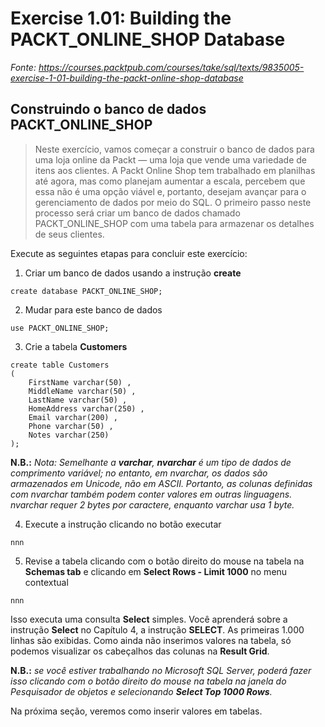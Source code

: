 # Exercise 1.01: Building the PACKT_ONLINE_SHOP Database

_Fonte: https://courses.packtpub.com/courses/take/sql/texts/9835005-exercise-1-01-building-the-packt-online-shop-database_


## Construindo o banco de dados PACKT_ONLINE_SHOP

> Neste exercício, vamos começar a construir o banco de dados para uma loja online da Packt — uma loja que vende uma variedade de itens aos clientes. A Packt Online Shop tem trabalhado em planilhas até agora, mas como planejam aumentar a escala, percebem que essa não é uma opção viável e, portanto, desejam avançar para o gerenciamento de dados por meio do SQL. O primeiro passo neste processo será criar um banco de dados chamado PACKT_ONLINE_SHOP com uma tabela para armazenar os detalhes de seus clientes. 

Execute as seguintes etapas para concluir este exercício:

1. Criar um banco de dados usando a instrução **create**
```
create database PACKT_ONLINE_SHOP;
```

2. Mudar para este banco de dados
```
use PACKT_ONLINE_SHOP;
```

3. Crie a tabela **Customers**
```
create table Customers
(
    FirstName varchar(50) ,
    MiddleName varchar(50) ,
    LastName varchar(50) ,
    HomeAddress varchar(250) ,
    Email varchar(200) ,
    Phone varchar(50) ,
    Notes varchar(250)
);
```

**N.B.:** *Nota: Semelhante a **varchar**, **nvarchar** é um tipo de dados de comprimento variável; no entanto, em nvarchar, os dados são armazenados em Unicode, não em ASCII. Portanto, as colunas definidas com nvarchar também podem conter valores em outras linguagens. nvarchar requer 2 bytes por caractere, enquanto varchar usa 1 byte.*

4. Execute a instrução clicando no botão executar
```
nnn
```

5. Revise a tabela clicando com o botão direito do mouse na tabela na **Schemas tab** e clicando em **Select Rows - Limit 1000** no menu contextual
```
nnn
```
Isso executa uma consulta **Select** simples. Você aprenderá sobre a instrução **Select** no Capítulo 4, a instrução **SELECT**. As primeiras 1.000 linhas são exibidas. Como ainda não inserimos valores na tabela, só podemos visualizar os cabeçalhos das colunas na **Result Grid**.

**N.B.:** *se você estiver trabalhando no Microsoft SQL Server, poderá fazer isso clicando com o botão direito do mouse na tabela na janela do Pesquisador de objetos e selecionando **Select Top 1000 Rows**.*

Na próxima seção, veremos como inserir valores em tabelas.
